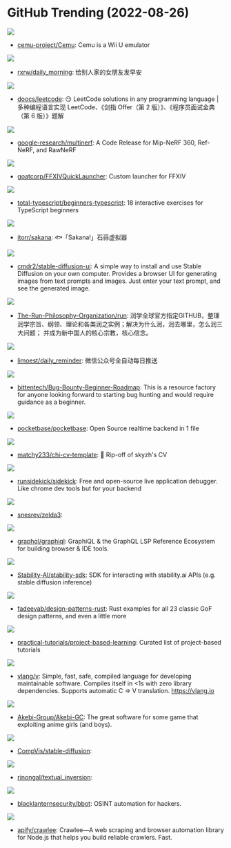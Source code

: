# GitHub Trending (2022-08-26)

![](https://img.shields.io/badge/C%2B%2B-New%20382-green?style=flat-square&logo=appveyor)
- [cemu-project/Cemu](https://github.com/cemu-project/Cemu): Cemu is a Wii U emulator

![](https://img.shields.io/badge/Python-New%20646-green?style=flat-square&logo=appveyor)
- [rxrw/daily_morning](https://github.com/rxrw/daily_morning): 给别人家的女朋友发早安

![](https://img.shields.io/badge/Java-New%2091-green?style=flat-square&logo=appveyor)
- [doocs/leetcode](https://github.com/doocs/leetcode): 😏 LeetCode solutions in any programming language | 多种编程语言实现 LeetCode、《剑指 Offer（第 2 版）》、《程序员面试金典（第 6 版）》题解

![](https://img.shields.io/badge/Python-New%20262-green?style=flat-square&logo=appveyor)
- [google-research/multinerf](https://github.com/google-research/multinerf): A Code Release for Mip-NeRF 360, Ref-NeRF, and RawNeRF

![](https://img.shields.io/badge/C%23-New%205-green?style=flat-square&logo=appveyor)
- [goatcorp/FFXIVQuickLauncher](https://github.com/goatcorp/FFXIVQuickLauncher): Custom launcher for FFXIV

![](https://img.shields.io/badge/TypeScript-New%20303-green?style=flat-square&logo=appveyor)
- [total-typescript/beginners-typescript](https://github.com/total-typescript/beginners-typescript): 18 interactive exercises for TypeScript beginners

![](https://img.shields.io/badge/JavaScript-New%20210-green?style=flat-square&logo=appveyor)
- [itorr/sakana](https://github.com/itorr/sakana): 🐟「Sakana!」石蒜虚拟器

![](https://img.shields.io/badge/HTML-New%2029-green?style=flat-square&logo=appveyor)
- [cmdr2/stable-diffusion-ui](https://github.com/cmdr2/stable-diffusion-ui): A simple way to install and use Stable Diffusion on your own computer. Provides a browser UI for generating images from text prompts and images. Just enter your text prompt, and see the generated image.

![](https://img.shields.io/badge/none-New%20159-green?style=flat-square&logo=appveyor)
- [The-Run-Philosophy-Organization/run](https://github.com/The-Run-Philosophy-Organization/run): 润学全球官方指定GITHUB，整理润学宗旨、纲领、理论和各类润之实例；解决为什么润，润去哪里，怎么润三大问题； 并成为新中国人的核心宗教，核心信念。

![](https://img.shields.io/badge/Python-New%2041-green?style=flat-square&logo=appveyor)
- [limoest/daily_reminder](https://github.com/limoest/daily_reminder): 微信公众号全自动每日推送

![](https://img.shields.io/badge/none-New%2038-green?style=flat-square&logo=appveyor)
- [bittentech/Bug-Bounty-Beginner-Roadmap](https://github.com/bittentech/Bug-Bounty-Beginner-Roadmap): This is a resource factory for anyone looking forward to starting bug hunting and would require guidance as a beginner.

![](https://img.shields.io/badge/Go-New%20105-green?style=flat-square&logo=appveyor)
- [pocketbase/pocketbase](https://github.com/pocketbase/pocketbase): Open Source realtime backend in 1 file

![](https://img.shields.io/badge/TeX-New%2014-green?style=flat-square&logo=appveyor)
- [matchy233/chi-cv-template](https://github.com/matchy233/chi-cv-template): 🤩 Rip-off of skyzh's CV

![](https://img.shields.io/badge/Java-New%20194-green?style=flat-square&logo=appveyor)
- [runsidekick/sidekick](https://github.com/runsidekick/sidekick): Free and open-source live application debugger. Like chrome dev tools but for your backend

![](https://img.shields.io/badge/C%2B%2B-New%20126-green?style=flat-square&logo=appveyor)
- [snesrev/zelda3](https://github.com/snesrev/zelda3): 

![](https://img.shields.io/badge/TypeScript-New%2036-green?style=flat-square&logo=appveyor)
- [graphql/graphiql](https://github.com/graphql/graphiql): GraphiQL & the GraphQL LSP Reference Ecosystem for building browser & IDE tools.

![](https://img.shields.io/badge/Jupyter%20Notebook-New%2083-green?style=flat-square&logo=appveyor)
- [Stability-AI/stability-sdk](https://github.com/Stability-AI/stability-sdk): SDK for interacting with stability.ai APIs (e.g. stable diffusion inference)

![](https://img.shields.io/badge/Rust-New%20114-green?style=flat-square&logo=appveyor)
- [fadeevab/design-patterns-rust](https://github.com/fadeevab/design-patterns-rust): Rust examples for all 23 classic GoF design patterns, and even a little more

![](https://img.shields.io/badge/none-New%20151-green?style=flat-square&logo=appveyor)
- [practical-tutorials/project-based-learning](https://github.com/practical-tutorials/project-based-learning): Curated list of project-based tutorials

![](https://img.shields.io/badge/V-New%2029-green?style=flat-square&logo=appveyor)
- [vlang/v](https://github.com/vlang/v): Simple, fast, safe, compiled language for developing maintainable software. Compiles itself in <1s with zero library dependencies. Supports automatic C => V translation. https://vlang.io

![](https://img.shields.io/badge/C%2B%2B-New%2079-green?style=flat-square&logo=appveyor)
- [Akebi-Group/Akebi-GC](https://github.com/Akebi-Group/Akebi-GC): The great software for some game that exploiting anime girls (and boys).

![](https://img.shields.io/badge/Jupyter%20Notebook-New%20691-green?style=flat-square&logo=appveyor)
- [CompVis/stable-diffusion](https://github.com/CompVis/stable-diffusion): 

![](https://img.shields.io/badge/Jupyter%20Notebook-New%2040-green?style=flat-square&logo=appveyor)
- [rinongal/textual_inversion](https://github.com/rinongal/textual_inversion): 

![](https://img.shields.io/badge/Python-New%20222-green?style=flat-square&logo=appveyor)
- [blacklanternsecurity/bbot](https://github.com/blacklanternsecurity/bbot): OSINT automation for hackers.

![](https://img.shields.io/badge/TypeScript-New%20202-green?style=flat-square&logo=appveyor)
- [apify/crawlee](https://github.com/apify/crawlee): Crawlee—A web scraping and browser automation library for Node.js that helps you build reliable crawlers. Fast.


